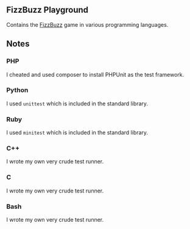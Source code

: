 FizzBuzz Playground
---

Contains the [FizzBuzz](http://en.wikipedia.org/wiki/Fizz_buzz) game in various programming languages.

## Notes

### PHP

I cheated and used composer to install PHPUnit as the test framework.

### Python

I used `unittest` which is included in the standard library.

### Ruby

I used `minitest` which is included in the standard library.

### C++

I wrote my own very crude test runner.

### C

I wrote my own very crude test runner.

### Bash

I wrote my own very crude test runner.
